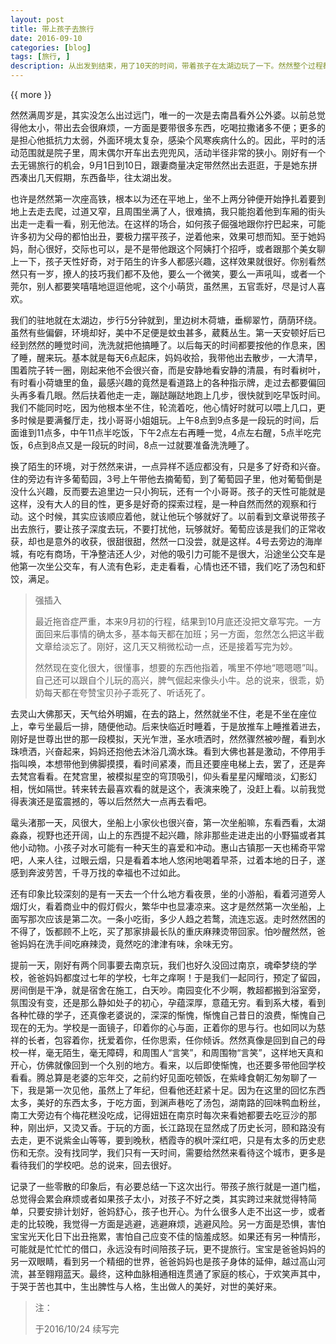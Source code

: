 ```yaml
---
layout: post
title: 带上孩子去旅行
date: 2016-09-10
categories: [blog]
tags: [旅行, ]
description: 从出发到结束，用了10天的时间，带着孩子在太湖边玩了一下。然然整个过程都很开心很兴奋，父母虽也劳顿，却没想象中带宝宝出游的异常艰辛那般恐怖，很多时候都是自己骗自己，或者别人骗自己，走一圈才会知道真谛。
---
```



{{ more }}


然然满周岁是，其实没怎么出过远门，唯一的一次是去南昌看外公外婆。以前总觉得他太小，带出去会很麻烦，一方面是要带很多东西，吃喝拉撒诸多不便；更多的是担心他抵抗力太弱，外面环境太复杂，感染个风寒疾病什么的。因此，平时的活动范围就是院子里，周末偶尔开车出去兜兜风，活动半径非常的狭小。刚好有一个去无锡旅行的机会，9月1日到10日，跟妻商量决定带然然出去逛逛，于是她东拼西凑出几天假期，东西备毕，往太湖出发。


也许是然然第一次座高铁，根本以为还在平地上，坐不上两分钟便开始挣扎着要到地上去走去爬，过道又窄，且周围坐满了人，很难搞，我只能抱着他到车厢的街头出走一走看一看，别无他法。在这样的场合，如何孩子倔强地跟你拧巴起来，可能许多初为父母的都怕出丑，要极力摆平孩子，逆着他来，效果可想而知。至于她妈妈，耐心很好，交际也可以，是不是带他跟这个阿姨打个招呼，或者跟那个美女聊上一下，孩子天性好奇，对于陌生的许多人都感兴趣，这样效果就很好。你别看然然只有一岁，撩人的技巧我们都不及他，要么一个微笑，要么一声吼叫，或者一个莞尔，别人都要笑嘻嘻地逗逗他呢，这个小萌货，虽然黑，五官乖好，尽是讨人喜欢。


我们的驻地就在太湖边，步行5分钟就到，里边树木荷塘，垂柳翠竹，荫荫环绕。虽然有些偏僻，环境却好，美中不足便是蚊虫甚多，葳蕤丛生。第一天安顿好后已经到然然的睡觉时间，洗洗就把他搞睡了。以后每天的时间都要按他的作息来，困了睡，醒来玩。基本就是每天6点起床，妈妈收拾，我带他出去散步，一大清早，围着院子转一圈，刚起来他不会很兴奋，而是安静地看安静的清晨，有时看树叶，有时看小荷塘里的鱼，最感兴趣的竟然是看道路上的各种指示牌，走过去都要偏回头再多看几眼。然后扶着他走一走，蹦跶蹦跶地跑上几步，很快就到吃早饭时间。我们不能同时吃，因为他根本坐不住，轮流着吃，他心情好时就可以喂上几口，更多时候是要满餐厅走，找小哥哥小姐姐玩。上午8点到9点多是一段玩的时间，后面谁到11点多，中午11点半吃饭，下午2点左右再睡一觉，4点左右醒，5点半吃完饭，6点到8点又是一段玩的时间，8点一过就要准备洗洗睡了。


换了陌生的环境，对于然然来讲，一点异样不适应都没有，只是多了好奇和兴奋。住的旁边有许多葡萄园，3号上午带他去摘葡萄，到了葡萄园子里，他对葡萄倒是没什么兴趣，反而要去追里边一只小狗玩，还有一个小哥哥。孩子的天性可能就是这样，没有大人的目的性，更多是好奇的探索过程，是一种自然而然的观察和行动。这个时候，其实应该顺应着他，就让他玩个够就好了。以前看到文章说带孩子出去旅行，要让孩子深度去玩，不要打扰他，玩够就好。葡萄应该是我们的正常收获，却也是意外的收获，很甜很甜，然然一口没尝，就是这样。4号去旁边的海岸城，有吃有商场，干净整洁还人少，对他的吸引力可能不是很大，沿途坐公交车是他第一次坐公交车，有人流有色彩，走走看看，心情也还不错，我们吃了汤包和虾饺，满足。


>强插入
>
>
>最近拖沓症严重，本来9月初的行程，结果到10月底还没把文章写完。一方面回来后事情的确太多，基本每天都在加班；另一方面，忽然怎么把这半截文章给淡忘了。刚好，这几天又稍微松动一点，还是接着写完为妙。
>
>然然现在变化很大，很懂事，想要的东西他指着，嘴里不停地“嗯嗯嗯”叫。自己还可以跟自个儿玩的高兴，脾气倔起来像头小牛。总的说来，很乖，奶奶每天都在夸赞宝贝孙子乖死了、听话死了。



去灵山大佛那天，天气给外明媚，在去的路上，然然就坐不住，老是不坐在座位上，幸亏坐最后一排，随便他动。后来快临近时睡着，于是放推车上睡推着进去，刚好是世尊出世的那一段模拟，天光乍泄，圣水喷洒时，然然骤然被吵醒，看到水珠喷洒，兴奋起来，妈妈还抱他去沐浴几滴水珠。看到大佛也甚是激动，不停用手指叫唤，本想带他到佛脚摸摸，看时间紧凑，而且还要座电梯上去，罢了，还是奔去梵宫看看。在梵宫里，被模拟星空的穹顶吸引，仰头看星星闪耀暗淡，幻影幻相，恍如隔世。转来转去最喜欢看的就是这个，表演来晚了，没赶上看。以前我觉得表演还是蛮震撼的，等以后然然大一点再去看吧。


鼋头渚那一天，风很大，坐船上小家伙也很兴奋，第一次坐船嘛，东看西看，太湖淼淼，视野也还开阔，山上的东西提不起兴趣，除非那些走进走出的小野猫或者其他小动物。小孩子对水可能有一种天生的喜爱和冲动。惠山古镇那一天也稀奇平常吧，人来人往，过眼云烟，只是看着本地人悠闲地喝着早茶，过着本地的日子，遂感到奔波劳苦，千寻万找的幸福也不过如此。


还有印象比较深刻的是有一天去一个什么地方看夜景，坐的小游船，看着河道旁人烟灯火，看着商业中的假灯假火，繁华中也显凄凉来。这才是然然第一次坐船，上面写那次应该是第二次。一条小吃街，多少人趋之若鹜，流连忘返。走时然然困的不得了，饭都顾不上吃，买了那家排最长队的重庆麻辣烫带回家。怕吵醒然然，爸爸妈妈在洗手间吃麻辣烫，竟然吃的津津有味，余味无穷。


提前一天，刚好有两个同事要去南京玩，我们也好久没回过南京，魂牵梦绕的学校，爸爸妈妈都度过七年的学校，七年之痒啊！于是我们一起同行，预定了留园，房间倒是干净，就是宿舍在施工，白天吵。南园变化不少啊，教超都搬到浴室旁，氛围没有变，还是那么静如处子的初心，孕蕴深厚，意蕴无穷。看到系大楼，看到各种忙碌的学子，还真像老婆说的，深深的惭愧，惭愧自己昔日的浪费，惭愧自己现在的无为。学校是一面镜子，印着你的心与面，正着你的思与行。也如同以为慈祥的长者，包容着你，抚爱着你，任你思索，任你倾诉。然然真像是回到自己的母校一样，毫无陌生，毫无障碍，和周围人“言笑”，和周围物“言笑”，这样地天真和开心，仿佛就像回到一个久别的地方。看来，以后即使惭愧，也还要多带他回学校看看。腾总算是老婆的忘年交，之前约好见面吃顿饭，在紫峰食朝汇匆匆聊了一下，我是第一次见他，虽然上了年纪，但看他还赶紧十足。因为在这里的回忆东西太多，美好的东西太多，于吃方面，到渊声巷吃了汤包，湖南路的回味鸭血粉丝，南工大旁边有个梅花糕没吃成，记得妞妞在南京时每次来看她都要去吃豆沙的那种，刚出炉，又烫又香。于玩的方面，长江路现在显然成了历史长河，颐和路没有去走，更不说紫金山等等，要到晚秋，栖霞寺的枫叶深红吧，只是有太多的历史悲伤和无奈。没有找同学，我们只有一天时间，需要给然然来看待这个城市，更多是看待我们的学校吧。总的说来，回去很好。



记录了一些零散的印象后，有必要总结一下这次出行。带孩子旅行就是一道门槛，总觉得会累会麻烦或者如果孩子太小，对孩子不好之类，其实跨过来就觉得特简单，只要安排计划好，爸妈舒心，孩子也开心。为什么很多人走不出这一步，或者走的比较晚，我觉得一方面是逃避，逃避麻烦，逃避风险。另一方面是恐惧，害怕宝宝光天化日下出丑拖累，害怕自己应变不佳的恼羞成怒。如果还有另一种情形，可能就是忙忙忙的借口，永远没有时间陪孩子玩，更不提旅行。宝宝是爸爸妈妈的另一双眼睛，看到另一个精细的世界，爸爸妈妈也是孩子身体的延伸，越过高山河流，甚至翱翔蓝天。最终，这种血脉相通相连贯通了家庭的核心，于欢笑声其中，于哭于苦也其中，生出脾性与人格，生出做人的美好，对世的美好来。



>
>注：
>
>于2016/10/24
>续写完
>

